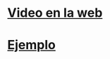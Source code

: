 # [Video en la web](https://github.com/IIKUYY/HTML5/blob/main/Ch5/README.md)

# [Ejemplo](https://github.com/IIKUYY/HTML5/blob/main/Ch5/Ejemplo/index.html)